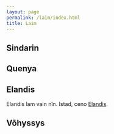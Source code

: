 ```yaml
---
layout: page
permalink: /laim/index.html
title: Laim
---
```


## Sindarin

## Quenya

## Elandis

Elandis lam vain nîn. Istad, ceno [Elandis](https://kinnuch.github.io/laim/elandis).

## Vōhyssys


